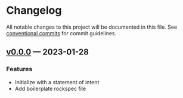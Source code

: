 # Changelog

All notable changes to this project will be documented in this file. See [conventional commits](https://www.conventionalcommits.org) for commit guidelines.

## [v0.0.0](https://github.com/alerque/icu-lua/releases/v0.0.0) — 2023-01-28

### Features

- Initialize with a statement of intent
- Add boilerplate rockspec file

<!-- generated by git-cliff -->
